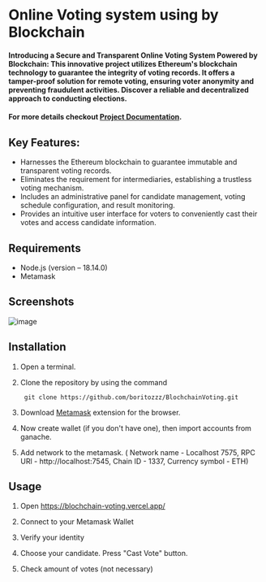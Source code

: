 #  Online Voting system using by Blockchain

#### Introducing a Secure and Transparent Online Voting System Powered by Blockchain: This innovative project utilizes Ethereum's blockchain technology to guarantee the integrity of voting records. It offers a tamper-proof solution for remote voting, ensuring voter anonymity and preventing fraudulent activities. Discover a reliable and decentralized approach to conducting elections.
#### For more details checkout [Project Documentation](XXX).

## Key Features:
-  Harnesses the Ethereum blockchain to guarantee immutable and transparent voting records.
-  Eliminates the requirement for intermediaries, establishing a trustless voting mechanism.
-  Includes an administrative panel for candidate management, voting schedule configuration, and result monitoring.
-  Provides an intuitive user interface for voters to conveniently cast their votes and access candidate information.

## Requirements
- Node.js (version – 18.14.0)
- Metamask

## Screenshots
![image](https://github.com/boritozzz/BlochchainVoting/assets/79746063/3732e33a-8167-4fa6-a256-c401d7ba0c6a)

## Installation

1. Open a terminal.

2. Clone the repository by using the command
        
        git clone https://github.com/boritozzz/BlochchainVoting.git

   
3. Download [Metamask](https://metamask.io/download/) extension for the browser.

4. Now create wallet (if you don't have one), then import accounts from ganache.

5. Add network to the metamask. ( Network name - Localhost 7575, RPC URl - http://localhost:7545, Chain ID - 1337, Currency symbol - ETH)


## Usage

1. Open https://blochchain-voting.vercel.app/
   
3. Connect to your Metamask Wallet
   
4. Verify your identity

5. Choose your candidate. Press "Cast Vote" button.

6. Check amount of votes (not necessary)
